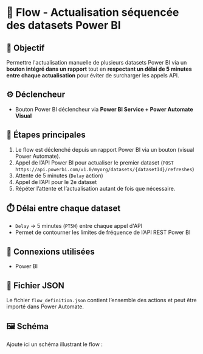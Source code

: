 # 🔄 Flow - Actualisation séquencée des datasets Power BI

## 🎯 Objectif
Permettre l'actualisation manuelle de plusieurs datasets Power BI via un **bouton intégré dans un rapport** tout en **respectant un délai de 5 minutes entre chaque actualisation** pour éviter de surcharger les appels API.

## ⚙️ Déclencheur
- Bouton Power BI déclencheur via **Power BI Service + Power Automate Visual**

## 🔁 Étapes principales
1. Le flow est déclenché depuis un rapport Power BI via un bouton (visual Power Automate).
2. Appel de l’API Power BI pour actualiser le premier dataset (`POST https://api.powerbi.com/v1.0/myorg/datasets/{datasetId}/refreshes`)
3. Attente de 5 minutes (`Delay` action)
4. Appel de l’API pour le 2e dataset
5. Répéter l’attente et l’actualisation autant de fois que nécessaire.

## ⏱️ Délai entre chaque dataset
- `Delay` → 5 minutes (`PT5M`) entre chaque appel d'API
- Permet de contourner les limites de fréquence de l’API REST Power BI

## 🔐 Connexions utilisées
- Power BI

## 📄 Fichier JSON
Le fichier `flow_definition.json` contient l’ensemble des actions et peut être importé dans Power Automate.

## 🖼️ Schéma
Ajoute ici un schéma illustrant le flow :

